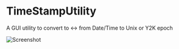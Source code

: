 # TimeStampUtility

A GUI utility to convert to <-> from Date/Time to Unix or Y2K epoch

![Screenshot](https://github.com/TrevorHeyl/TimeStampUtility/TSutility/Form.png)



